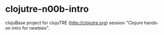 clojutre-n00b-intro
===================

clojuBase project for clojuTRE (http://clojutre.org) session "Clojure hands-on intro for newbies".
